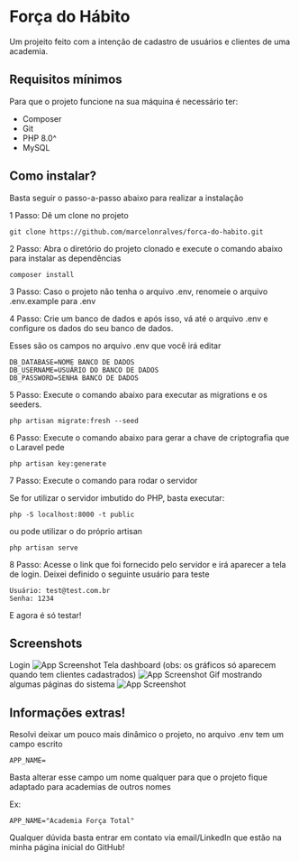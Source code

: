 
# Força do Hábito

Um projeito feito com a intenção de cadastro de usuários e clientes de uma academia.


## Requisitos mínimos
Para que o projeto funcione na sua máquina é necessário ter:
- Composer
- Git
- PHP 8.0^
- MySQL
## Como instalar?

Basta seguir o passo-a-passo abaixo para realizar a instalação

1 Passo: Dê um clone no projeto
```
git clone https://github.com/marcelonralves/forca-do-habito.git
```

2 Passo: Abra o diretório do projeto clonado e execute o comando abaixo para instalar as dependências
```
composer install
```

3 Passo: Caso o projeto não tenha o arquivo .env, renomeie o arquivo .env.example para .env

4 Passo: Crie um banco de dados e após isso, vá até o arquivo .env e configure os dados do seu banco de dados.

Esses são os campos no arquivo .env que você irá editar
```
DB_DATABASE=NOME BANCO DE DADOS
DB_USERNAME=USUÁRIO DO BANCO DE DADOS
DB_PASSWORD=SENHA BANCO DE DADOS
```

5 Passo: Execute o comando abaixo para executar as migrations e os seeders.

```
php artisan migrate:fresh --seed  
```

6 Passo: Execute o comando abaixo para gerar a chave de criptografia que o Laravel pede
```
php artisan key:generate
```

7 Passo: Execute o comando para rodar o servidor

Se for utilizar o servidor imbutido do PHP, basta executar:
```
php -S localhost:8000 -t public
```
ou pode utilizar o do próprio artisan
```
php artisan serve
```

8 Passo: Acesse o link que foi fornecido pelo servidor e irá aparecer a tela de login. Deixei definido o seguinte usuário para teste
```
Usuário: test@test.com.br
Senha: 1234
```

E agora é só testar!
## Screenshots

Login
![App Screenshot](https://i.imgur.com/carGsBk.png)
Tela dashboard (obs: os gráficos só aparecem quando tem clientes cadastrados)
![App Screenshot](https://i.imgur.com/1TTgBlm.png)
Gif mostrando algumas páginas do sistema
![App Screenshot](https://i.imgur.com/yBOZi8x.gif)
## Informações extras!
Resolvi deixar um pouco mais dinâmico o projeto, no arquivo .env tem um campo escrito
```
APP_NAME=
```
Basta alterar esse campo um nome qualquer para que o projeto fique adaptado para academias de outros nomes

Ex:
```
APP_NAME="Academia Força Total"
```

Qualquer dúvida basta entrar em contato via email/LinkedIn que estão na minha página inicial do GitHub!
